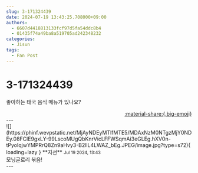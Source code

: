 ```yaml
---
slug: 3-171324439
date: 2024-07-19 13:43:25.708000+09:00
authors:
  - 6607d4418813133fcf97d5fa54ddc8b4
  - 01435f74a49ba8a519705ad242348232
categories:
  - Jisun
tags:
  - Fan Post
---
```


# 3-171324439

<div class="post-container" markdown="1">
<div class="content-container md-sidebar__scrollwrap" markdown="1">

 좋아하는 태국 음식 메뉴가 있나요?

</div>
</div>

<div style="text-align: right;" markdown="1">
<a href="https://weverse.io/fromis9/fanpost/3-171324439" style="text-align: right;">:material-share:{.big-emoji}</a>
</div>
---

<div class="comments-container md-sidebar__scrollwrap" markdown="1">
<div class="comment" markdown="1">
<div class='id-container' markdown="1">
![](https://phinf.wevpstatic.net/MjAyNDEyMTlfMTE5/MDAxNzM0NTgzMjY0NDEy.08FClE9gxLY-99LscoMUgQbKnrVicLFFWSqmAi3eGLEg.hXV0n-tPyoIqjwYMPRrQ8Zn9aHvy3-B2llL4LWAZ_bEg.JPEG/image.jpg?type=s72){ loading=lazy }
**<span class="artist">지선</span>** <small>Jul 19 2024, 13:43</small><br>
</div>
<div class='comment-body' markdown="1">
모닝글로리 볶음!
</div>
</div>
</div>
---

